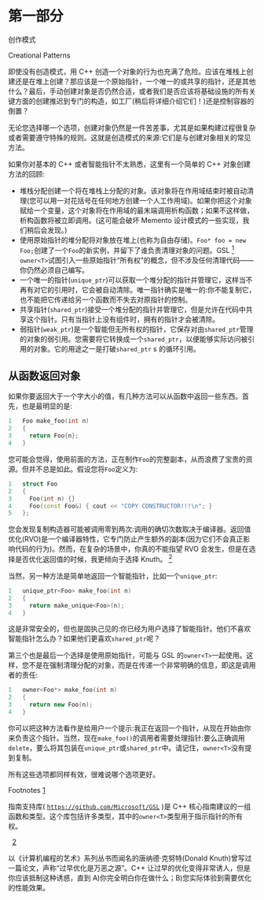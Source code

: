 # 第一部分
创作模式

Creational Patterns

即使没有创造模式，用 C++ 创造一个对象的行为也充满了危险。应该在堆栈上创建还是在堆上创建？那应该是一个原始指针，一个唯一的或共享的指针，还是其他什么？最后，手动创建对象是否仍然合适，或者我们是否应该将基础设施的所有关键方面的创建推迟到专门的构造，如工厂(稍后将详细介绍它们！)还是控制容器的倒置？

无论您选择哪一个选项，创建对象仍然是一件苦差事，尤其是如果构建过程很复杂或者需要遵守特殊的规则。这就是创造模式的来源:它们是与创建对象相关的常见方法。

如果你对基本的 C++ 或者智能指针不太熟悉，这里有一个简单的 C++ 对象创建方法的回顾:

*   堆栈分配创建一个将在堆栈上分配的对象。该对象将在作用域结束时被自动清理(您可以用一对花括号在任何地方创建一个人工作用域)。如果你把这个对象赋给一个变量，这个对象将在作用域的最末端调用析构函数；如果不这样做，析构函数将被立即调用。(这可能会破坏 Memento 设计模式的一些实现，我们稍后会发现。)
*   使用原始指针的堆分配将对象放在堆上(也称为自由存储)。`Foo* foo = new Foo;`创建了一个`Foo`的新实例，并留下了谁负责清理对象的问题。GSL [<sup>1</sup>](#Fn1) `owner<T>`试图引入一些原始指针“所有权”的概念，但不涉及任何清理代码——你仍然必须自己编写。
*   一个唯一的指针(`unique_ptr`)可以获取一个堆分配的指针并管理它，这样当不再有对它的引用时，它会被自动清除。唯一指针确实是唯一的:你不能复制它，也不能把它传递给另一个函数而不失去对原指针的控制。
*   共享指针(`shared_ptr`)接受一个堆分配的指针并管理它，但是允许在代码中共享这个指针。只有当指针上没有组件时，拥有的指针才会被清除。
*   弱指针(`weak_ptr`)是一个智能但无所有权的指针，它保存对由`shared_ptr`管理的对象的弱引用。您需要将它转换成一个`shared_ptr`，以便能够实际访问被引用的对象。它的用途之一是打破`shared_ptr` s 的循环引用。

## 从函数返回对象

如果你要返回大于一个字大小的值，有几种方法可以从函数中返回一些东西。首先，也是最明显的是:

```cpp
1   Foo make_foo(int n)
2   {
3     return Foo{n};
4   }

```

您可能会觉得，使用前面的方法，正在制作`Foo`的完整副本，从而浪费了宝贵的资源。但并不总是如此。假设您将`Foo`定义为:

```cpp
1   struct Foo
2   {
3     Foo(int n) {}
4     Foo(const Foo&) { cout << "COPY CONSTRUCTOR!!!\n"; }
5   };

```

您会发现复制构造器可能被调用零到两次:调用的确切次数取决于编译器。返回值优化(RVO)是一个编译器特性，它专门防止产生额外的副本(因为它们不会真正影响代码的行为)。然而，在复杂的场景中，你真的不能指望 RVO 会发生，但是在选择是否优化返回值的时候，我更倾向于选择 Knuth。 [<sup>2</sup>](#Fn2)

当然，另一种方法是简单地返回一个智能指针，比如一个`unique_ptr`:

```cpp
1   unique_ptr<Foo> make_foo(int n)
2   {
3     return make_unique<Foo>(n);
4   }

```

这是非常安全的，但也是固执己见的:你已经为用户选择了智能指针。他们不喜欢智能指针怎么办？如果他们更喜欢`shared_ptr`呢？

第三个也是最后一个选择是使用原始指针，可能与 GSL 的`owner<T>`一起使用。这样，您不是在强制清理分配的对象，而是在传递一个非常明确的信息，即这是调用者的责任:

```cpp
1   owner<Foo*> make_foo(int n)
2   {
3     return new Foo(n);
4   }

```

你可以把这种方法看作是给用户一个提示:我正在返回一个指针，从现在开始由你来负责这个指针。当然，现在`make_foo()`的调用者需要处理指针:要么正确调用`delete`，要么将其包装在`unique_ptr`或`shared_ptr`中。请记住，`owner<T>`没有提到复制。

所有这些选项都同样有效，很难说哪个选项更好。

Footnotes [1](#Fn1_source)

指南支持库( [`https://github.com/Microsoft/GSL`](https://github.com/Microsoft/GSL) )是 C++ 核心指南建议的一组函数和类型。这个库包括许多类型，其中的`owner<T>`类型用于指示指针的所有权。

  [2](#Fn2_source)

以《计算机编程的艺术》系列丛书而闻名的唐纳德·克努特(Donald Knuth)曾写过一篇论文，声称“过早优化是万恶之源”。C++ 让过早的优化变得非常诱人，但是你应该抵制这种诱惑，直到 A)你完全明白你在做什么；B)您实际体验到需要优化的性能效果。